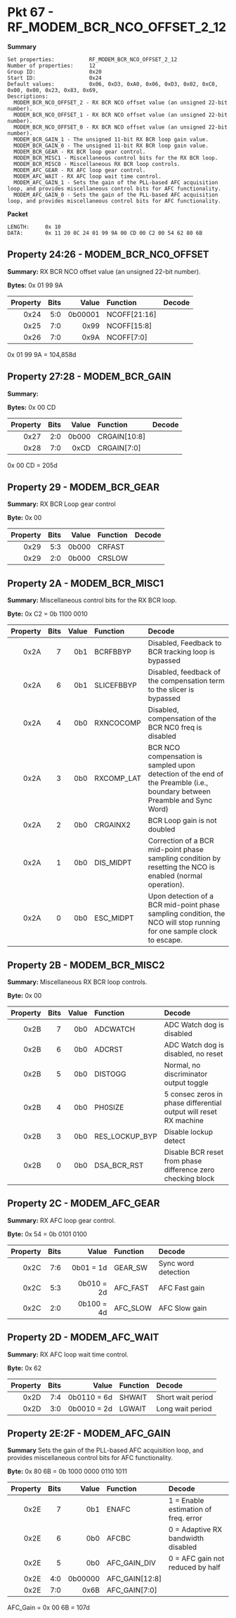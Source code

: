 # Pkt 67 - RF_MODEM_BCR_NCO_OFFSET_2_12

**Summary**
```
Set properties:           RF_MODEM_BCR_NCO_OFFSET_2_12
Number of properties:     12
Group ID:                 0x20
Start ID:                 0x24
Default values:           0x06, 0xD3, 0xA0, 0x06, 0xD3, 0x02, 0xC0, 0x00, 0x00, 0x23, 0x83, 0x69, 
Descriptions:
  MODEM_BCR_NCO_OFFSET_2 - RX BCR NCO offset value (an unsigned 22-bit number).
  MODEM_BCR_NCO_OFFSET_1 - RX BCR NCO offset value (an unsigned 22-bit number).
  MODEM_BCR_NCO_OFFSET_0 - RX BCR NCO offset value (an unsigned 22-bit number).
  MODEM_BCR_GAIN_1 - The unsigned 11-bit RX BCR loop gain value.
  MODEM_BCR_GAIN_0 - The unsigned 11-bit RX BCR loop gain value.
  MODEM_BCR_GEAR - RX BCR loop gear control.
  MODEM_BCR_MISC1 - Miscellaneous control bits for the RX BCR loop.
  MODEM_BCR_MISC0 - Miscellaneous RX BCR loop controls.
  MODEM_AFC_GEAR - RX AFC loop gear control.
  MODEM_AFC_WAIT - RX AFC loop wait time control.
  MODEM_AFC_GAIN_1 - Sets the gain of the PLL-based AFC acquisition loop, and provides miscellaneous control bits for AFC functionality.
  MODEM_AFC_GAIN_0 - Sets the gain of the PLL-based AFC acquisition loop, and provides miscellaneous control bits for AFC functionality.
```

**Packet**
```
LENGTH:     0x 10
DATA:       0x 11 20 0C 24 01 99 9A 00 CD 00 C2 00 54 62 80 6B
```

## Property 24:26 - MODEM_BCR_NC0_OFFSET

**Summary:**    RX BCR NCO offset value (an unsigned 22-bit number).

**Bytes:**      0x 01 99 9A

| Property | Bits | Value            | Function                | Decode   |
| -------: | ---: | ----:            | :-------                | :-----   |
| 0x24     | 5:0  | 0b00001          | NCOFF[21:16] | |
| 0x25     | 7:0  | 0x99             | NCOFF[15:8]  | | 
| 0x26     | 7:0  | 0x9A             | NCOFF[7:0]   | |

0x 01 99 9A = 104,858d


## Property 27:28 - MODEM_BCR_GAIN

**Summary:**    

**Bytes:**      0x 00 CD

| Property | Bits | Value            | Function                | Decode   |
| -------: | ---: | ----:            | :-------                | :-----   |
| 0x27     | 2:0  | 0b000            | CRGAIN[10:8]            |          | 
| 0x28     | 7:0  | 0xCD             | CRGAIN[7:0]             |          | 

0x 00 CD = 205d

## Property 29 - MODEM_BCR_GEAR

**Summary:**    RX BCR Loop gear control

**Byte:**       0x 00

| Property | Bits | Value            | Function                | Decode   |
| -------: | ---: | ----:            | :-------                | :-----   |
| 0x29     | 5:3  | 0b000            | CRFAST                  |          |
| 0x29     | 2:0  | 0b000            | CRSLOW                  |          | 

## Property 2A - MODEM_BCR_MISC1

**Summary:**    Miscellaneous control bits for the RX BCR loop.

**Byte:**       0x C2 = 0b 1100 0010

| Property | Bits | Value            | Function                | Decode   |
| -------: | ---: | ----:            | :-------                | :-----   |
| 0x2A     | 7    | 0b1              | BCRFBBYP                | Disabled, Feedback to BCR tracking loop is bypassed |
| 0x2A     | 6    | 0b1              | SLICEFBBYP              | Disabled, feedback of the compensation term to the slicer is bypassed |
| 0x2A     | 4    | 0b0              | RXNCOCOMP               | Disabled, compensation of the BCR NC0 freq is disabled |
| 0x2A     | 3    | 0b0              | RXCOMP_LAT              | BCR NCO compensation is sampled upon detection of the end of the Preamble (i.e., boundary between Preamble and Sync Word) |
| 0x2A     | 2    | 0b0              | CRGAINX2                | BCR Loop gain is not doubled |
| 0x2A     | 1    | 0b0              | DIS_MIDPT               | Correction of a BCR mid-point phase sampling condition by resetting the NCO is enabled (normal operation). |
| 0x2A     | 0    | 0b0              | ESC_MIDPT               | Upon detection of a BCR mid-point phase sampling condition, the NCO will stop running for one sample clock to escape. |

## Property 2B - MODEM_BCR_MISC2

**Summary:**    Miscellaneous RX BCR loop controls.

**Byte:**       0x 00

| Property | Bits | Value            | Function                | Decode   |
| -------: | ---: | ----:            | :-------                | :-----   |
| 0x2B     | 7    | 0b0              | ADCWATCH                | ADC Watch dog is disabled |
| 0x2B     | 6    | 0b0              | ADCRST                  | ADC Watch dog is disabled, no reset |
| 0x2B     | 5    | 0b0              | DISTOGG                 | Normal, no discriminator output toggle |
| 0x2B     | 4    | 0b0              | PH0SIZE                 | 5 consec zeros in phase differential output will reset RX machine |
| 0x2B     | 3    | 0b0              | RES_LOCKUP_BYP          | Disable lockup detect |
| 0x2B     | 0    | 0b0              | DSA_BCR_RST             | Disable BCR reset from phase difference zero checking block |

## Property 2C - MODEM_AFC_GEAR

**Summary:**    RX AFC loop gear control.

**Byte:**       0x 54 = 0b 0101 0100

| Property | Bits | Value            | Function                | Decode   |
| -------: | ---: | ----:            | :-------                | :-----   |
| 0x2C     | 7:6  | 0b01 = 1d        | GEAR_SW                 | Sync word detection |
| 0x2C     | 5:3  | 0b010 = 2d       | AFC_FAST                | AFC Fast gain | 
| 0x2C     | 2:0  | 0b100 = 4d       | AFC_SLOW                | AFC Slow gain |


## Property 2D - MODEM_AFC_WAIT

**Summary:**    RX AFC loop wait time control.

**Byte:**       0x 62

| Property | Bits | Value            | Function                | Decode   |
| -------: | ---: | ----:            | :-------                | :-----   |
| 0x2D     | 7:4  | 0b0110 = 6d      | SHWAIT                  | Short wait period |
| 0x2D     | 3:0  | 0b0010 = 2d      | LGWAIT                  | Long wait period  | 

## Property 2E:2F - MODEM_AFC_GAIN

**Summary**     Sets the gain of the PLL-based AFC acquisition loop, and provides miscellaneous control bits for AFC functionality.

**Byte:**       0x 80 6B = 0b 1000 0000 0110 1011

| Property | Bits | Value            | Function                | Decode   |
| -------: | ---: | ----:            | :-------                | :-----   |
| 0x2E     | 7    | 0b1              | ENAFC                   | 1 = Enable estimation of freq. error |
| 0x2E     | 6    | 0b0              | AFCBC                   | 0 = Adaptive RX bandwidth disabled   | 
| 0x2E     | 5    | 0b0              | AFC_GAIN_DIV            | 0 = AFC gain not reduced by half     | 
| 0x2E     | 4:0  | 0b00000          | AFC_GAIN[12:8]          |          | 
| 0x2E     | 7:0  | 0x6B             | AFC_GAIN[7:0]           |          | 

AFC_Gain = 0x 00 6B = 107d